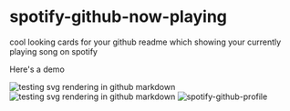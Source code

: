 # spotify-github-now-playing

cool looking cards for your github readme which showing your currently playing song on spotify

Here's a demo

![testing svg rendering in github markdown](https://readme-now-playing.vercel.app/now-playing/q?uid=bwygdf3k5na8cdy8ek3ofoteq&size=large&background=light)
![testing svg rendering in github markdown](https://readme-now-playing.vercel.app/now-playing/q?uid=bwygdf3k5na8cdy8ek3ofoteq&size=med&background=light)
![spotify-github-profile](https://readme-now-playing.vercel.app/now-playing/q?uid=bwygdf3k5na8cdy8ek3ofoteq&size=small&background=dark)
<!-- ![spotify-github-profile](https://now-playing.15adityagaikwad.repl.co/now-playing/q?uid=bwygdf3k5na8cdy8ek3ofoteq&size=small&background=dark) -->

<!-- ![spotify-github-profil](https://now-playing.15adityagaikwad.repl.co/now-playing/q?uid=bwygdf3k5na8cdy8ek3ofoteq&size=small) -->
<!-- ![testing svg rendering in github markdown](docs/card_small.svg) -->
